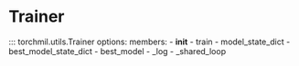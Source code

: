 # Trainer
::: torchmil.utils.Trainer
    options:
        members:
            - __init__
            - train
            - model_state_dict
            - best_model_state_dict
            - best_model
            - _log
            - _shared_loop